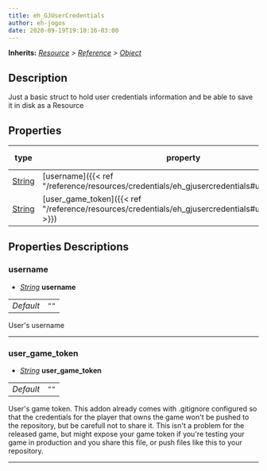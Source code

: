 ```yaml
---  
title: eh_GJUserCredentials  
author: eh-jogos  
date: 2020-09-19T19:10:16-03:00  
---  
```

**Inherits:** _[Resource](https://docs.godotengine.org/en/stable/classes/class_resource.html) > [Reference](https://docs.godotengine.org/en/stable/classes/class_reference.html) > [Object](https://docs.godotengine.org/en/stable/classes/class_object.html)_  
## Description  
 Just a basic struct to hold user credentials information and be able to save it in disk 
 as a Resource
  
## Properties 
  
| type | property | default value |  
| ---- | -------- | ------------- |  
| [String](https://docs.godotengine.org/en/stable/classes/class_string.html) | [username]({{< ref "/reference/resources/credentials/eh_gjusercredentials#username" >}}) |  |  
| [String](https://docs.godotengine.org/en/stable/classes/class_string.html) | [user_game_token]({{< ref "/reference/resources/credentials/eh_gjusercredentials#user_game_token" >}}) |  |  
  
## Properties Descriptions  
  
### username 
- _[String](https://docs.godotengine.org/en/stable/classes/class_string.html)_ **username**  
  
| | |  
| - |:-:|  
| _Default_ | ` "" ` |  

 User's username
  
---------
### user_game_token 
- _[String](https://docs.godotengine.org/en/stable/classes/class_string.html)_ **user_game_token**  
  
| | |  
| - |:-:|  
| _Default_ | ` "" ` |  

 User's game token. This addon already comes with .gitignore configured so that the credentials for
 the player that owns the game won't be pushed to the repository, but be carefull not to share it.
 This isn't a problem for the released game, but might expose your game token if you're testing
 your game in production and you share this file, or push files like this to your repository.
  
---------
